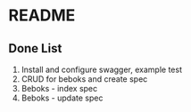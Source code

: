 # README

## Done List
1. Install and configure swagger, example test
2. CRUD for beboks and create spec
3. Beboks - index spec
4. Beboks - update spec
